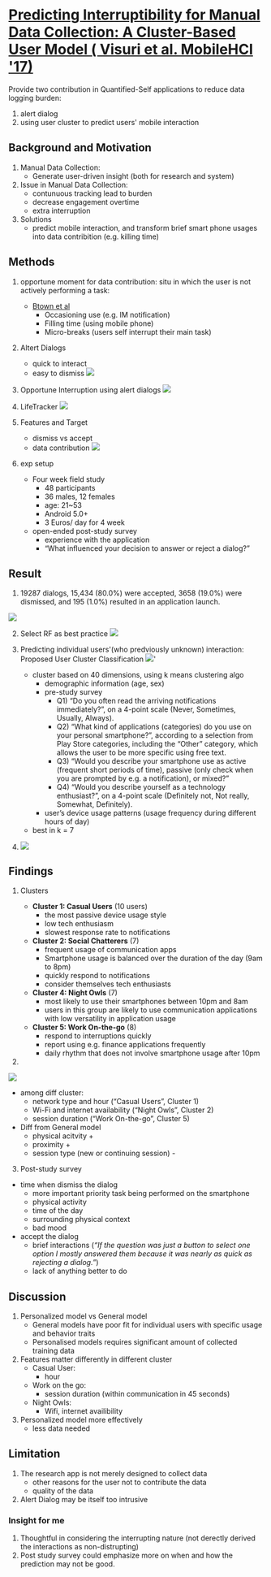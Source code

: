 # [Predicting Interruptibility for Manual Data Collection: A Cluster-Based User Model ( Visuri et al. MobileHCI '17)](https://people.eng.unimelb.edu.au/vkostakos/files/papers/mobilehci17.pdf)

Provide two contribution in Quantified-Self applications to reduce data logging burden: 
1. alert dialog
2. using user cluster to predict users' mobile interaction

## Background and Motivation
1. Manual Data Collection: 
    - Generate user-driven insight (both for research and system)
2. Issue in Manual Data Collection:
    - contunuous tracking lead to burden
    - decrease engagement overtime
    - extra interruption
3. Solutions
    - predict mobile interaction, and transform brief smart phone usages into data contribition (e.g. killing time) 

## Methods
1. opportune moment for data contribution: situ in which the user is not actively performing a task:
    - [Btown et al](https://dl.acm.org/citation.cfm?id=2628377)
        - Occasioning use (e.g. IM notification)
        - Filling time (using mobile phone)
        - Micro-breaks (users self interrupt their main task)
2. Altert Dialogs
    - quick to interact
    - easy to dismiss
![](https://i.imgur.com/o6sTBSt.png)

3. Opportune Interruption using alert dialogs
![](https://i.imgur.com/yTnHJ1j.png)

4. LifeTracker
![](https://i.imgur.com/eNL0ayb.png)

5. Features and Target
    - dismiss vs accept
    - data contribution
![](https://i.imgur.com/rQAgPgA.png)

6. exp setup
    - Four week field study
        - 48 participants
        - 36 males, 12 females
        - age: 21~53
        - Android 5.0+
        - 3 Euros/ day for 4 week
    - open-ended post-study survey
        - experience with the application
        - “What influenced your decision to answer or reject a dialog?”

## Result
1. 19287 dialogs, 15,434 (80.0%) were accepted, 3658 (19.0%) were dismissed, and 195 (1.0%) resulted in an application launch.

![](https://i.imgur.com/QTEYfIt.png)

2. Select RF as best practice
![](https://i.imgur.com/1ElH8Zm.png)

3. Predicting individual users'(who predviously unknown) interaction: Proposed User Cluster Classification
![](https://i.imgur.com/Jb7kSTg.png)'
    - cluster based on 40 dimensions, using k means clustering algo
        - demographic information (age, sex)
        - pre-study survey
            - Q1) “Do you often read the arriving notifications immediately?”, on a 4-point scale (Never, Sometimes, Usually, Always).
            - Q2) “What kind of applications (categories) do you use on your personal smartphone?”, according to a selection from Play Store categories, including the “Other” category, which allows the user to be more specific using free text.
            - Q3) “Would you describe your smartphone use as active (frequent short periods of time), passive (only check when you are prompted by e.g. a notification), or mixed?”
            - Q4) “Would you describe yourself as a technology enthusiast?”, on a 4-point scale (Definitely not, Not really, Somewhat, Definitely).
        - user’s device usage patterns (usage frequency during different hours of day)
    - best in k = 7

4. ![](https://i.imgur.com/vFZkduh.png)

## Findings
1. Clusters
    - **Cluster 1: Casual Users** (10 users)
        - the most passive device usage style
        - low tech enthusiasm
        - slowest response rate to notifications
    - **Cluster 2: Social Chatterers** (7)
        - frequent usage of communication apps
        - Smartphone usage is balanced over the duration of the day (9am to 8pm)
        - quickly respond to notifications
        - consider themselves tech enthusiasts
    - **Cluster 4: Night Owls** (7)
        - most likely to use their smartphones between 10pm and 8am
        - users in this group are likely to use communication applications with low versatility in application usage
    - **Cluster 5: Work On-the-go** (8)
        - respond to interruptions quickly
        - report using e.g. finance applications frequently
        - daily rhythm that does not involve smartphone usage after 10pm

2. 
![](https://i.imgur.com/uQBqt67.png)
- among diff cluster:  
    - network type and hour (“Casual Users”, Cluster 1)
    - Wi-Fi and internet availability (“Night Owls”, Cluster 2)
    - session duration (“Work On-the-go”, Cluster 5)
- Diff from General model
    - physical acitvity +
    - proximity + 
    - session type (new or continuing session) -

3. Post-study survey
- time when dismiss the dialog
    - more important priority task being performed on the smartphone
    - physical activity
    - time of the day
    - surrounding physical context
    - bad mood
- accept the dialog
    - brief interactions (*“If the question was just a button to select one option I mostly answered them because it was nearly as quick as rejecting a dialog.”*)
    - lack of anything better to do

## Discussion
1. Personalized model vs General model
    - General models have poor fit for individual users with specific usage and behavior traits
    - Personalised models requires significant amount of collected training data
2. Features matter differently in different cluster
    - Casual User:
        - hour
    - Work on the go: 
        - session duration (within communication in 45 seconds)
    - Night Owls:
        - Wifi, internet availibility
3. Personalized model more effectively
    - less data needed

## Limitation
1. The research app is not merely designed to collect data
    - other reasons for the user not to contribute the data
    - quality of the data
2. Alert Dialog may be itself too intrusive 

### Insight for me
1. Thoughtful in considering the interrupting nature (not derectly derived the interactions as non-distrupting)
2. Post study survey could emphasize more on when and how the prediction may not be good.